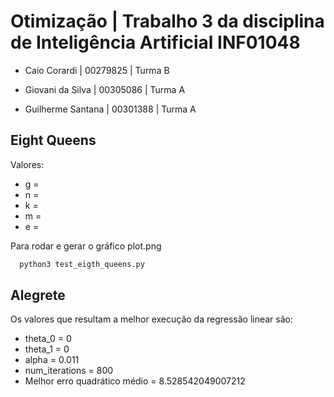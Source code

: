 # Otimização | Trabalho 3 da disciplina de Inteligência Artificial INF01048

- Caio Corardi | 00279825 | Turma B

- Giovani da Silva | 00305086 | Turma A

- Guilherme Santana | 00301388 | Turma A

## Eight Queens
Valores:
- g = 
- n = 
- k =
- m = 
- e = 

Para rodar e gerar o gráfico plot.png 

```bash
  python3 test_eigth_queens.py
```


## Alegrete
Os valores que resultam a melhor execução da regressão linear são:
- theta_0 = 0
- theta_1 = 0
- alpha = 0.011
- num_iterations = 800
- Melhor erro quadrático médio = 8.528542049007212
